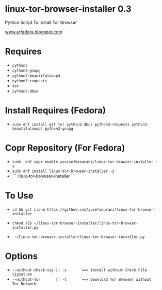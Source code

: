 # linux-tor-browser-installer 0.3
Python Script To Install Tor Browser

www.arfedora.blogspot.com


# Requires
 *  ```python3 ```
 * ``` python3-gnupg ```
 * ``` python3-beautifulsoup4 ```
 * ``` python3-requests ```
 * ``` tor ```
 * ``` python3-dbus ```

# Install Requires (Fedora)
 * ``` sudo dnf install git tor python3-dbus python3-requests python3-beautifulsoup4 python3-gnupg ```

# Copr Repository (For Fedora)
 * ``` sudo  dnf copr enable youssefmsourani/linux-tor-browser-installer -y  ```
 * ``` sudo dnf install linux-tor-browser-installer -y ```
 * ``` linux-tor-browser-installer ``
  
# To Use
 * ``` cd && git clone https://github.com/yucefsourani/linux-tor-browser-installer ```

 * ``` chmod 755 ~/linux-tor-browser-installer/linux-tor-browser-installer.py ```

 * ``` ~/linux-tor-browser-installer/linux-tor-browser-installer.py```
 
 
# Options
 * ``` --without-check-sig || -s       ==> Install without Check File Signature  ```
 * ``` --without-tor       || -t       ==> Download Tor Browser without Tor Network ```

